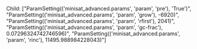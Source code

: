 Child: ["ParamSetting(('minisat_advanced.params', 'param', 'pre'), 'True')", "ParamSetting(('minisat_advanced.params', 'param', 'grow'), -6920)", "ParamSetting(('minisat_advanced.params', 'param', 'rfirst'), 2041)", "ParamSetting(('minisat_advanced.params', 'param', 'gc-frac'), 0.07296324742746596)", "ParamSetting(('minisat_advanced.params', 'param', 'rinc'), 11495.988984228043)"]